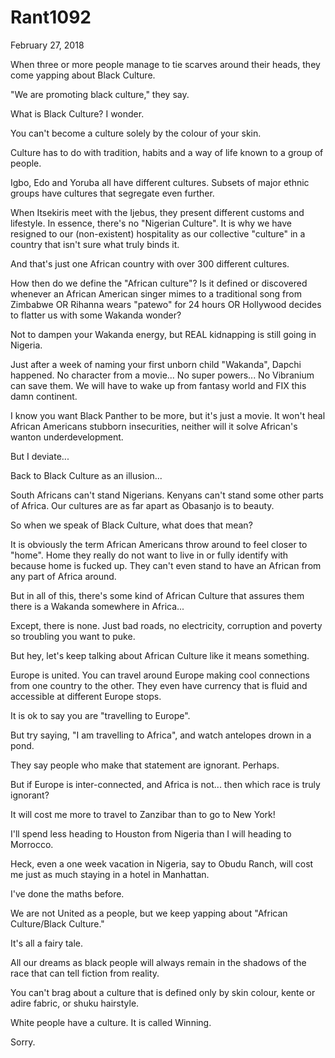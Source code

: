 # Rant1092


February 27, 2018

When three or more people manage to tie scarves around their heads, they come yapping about Black Culture.

"We are promoting black culture," they say.

What is Black Culture? I wonder.

You can't become a culture solely by the colour of your skin.

Culture has to do with tradition, habits and a way of life known to a group of people.

Igbo, Edo and Yoruba all have different cultures. Subsets of major ethnic groups have cultures that segregate even further.

When Itsekiris meet with the Ijebus, they present different customs and lifestyle. In essence, there's no "Nigerian Culture". It is why we have resigned to our (non-existent) hospitality as our collective "culture" in a country that isn't sure what truly binds it.

And that's just one African country with over 300 different cultures.

How then do we define the "African culture"? Is it defined or discovered whenever an African American singer mimes to a traditional song from Zimbabwe OR Rihanna wears "patewo" for 24 hours OR Hollywood decides to flatter us with some Wakanda wonder?

Not to dampen your Wakanda energy, but REAL kidnapping is still going in Nigeria.

Just after a week of naming your first unborn child "Wakanda", Dapchi happened. No character from a movie... No super powers... No Vibranium can save them. We will have to wake up from fantasy world and FIX this damn continent.

I know you want Black Panther to be more, but it's just a movie. It won't heal African Americans stubborn insecurities, neither will it solve African's wanton underdevelopment. 

But I deviate...

Back to Black Culture as an illusion...

South Africans can't stand Nigerians. Kenyans can't stand some other parts of Africa. Our cultures are as far apart as Obasanjo is to beauty.

So when we speak of Black Culture, what does that mean?

It is obviously the term African Americans throw around to feel closer to "home". Home they really do not want to live in or fully identify with because home is fucked up. They can't even stand to have an African from any part of Africa around.

But in all of this, there's some kind of African Culture that assures them there is a Wakanda somewhere in Africa...

Except, there is none. Just bad roads, no electricity, corruption and poverty so troubling you want to puke.

But hey, let's keep talking about African Culture like it means something.

Europe is united. You can travel around Europe making cool connections from one country to the other. They even have currency that is fluid and accessible at different Europe stops.

It is ok to say you are "travelling to Europe".

But try saying, "I am travelling to Africa", and watch antelopes drown in a pond.

They say people who make that statement are ignorant. Perhaps. 

But if Europe is inter-connected, and Africa is not... then which race is truly ignorant?

It will cost me more to travel to Zanzibar than to go to New York!

I'll spend less heading to Houston from Nigeria than I will heading to Morrocco. 

Heck, even a one week vacation in Nigeria, say to Obudu Ranch, will cost me just as much staying in a hotel in Manhattan.

I've done the maths before.

We are not United as a people, but we keep yapping about "African Culture/Black Culture."

It's all a fairy tale. 

All our dreams as black people will always remain in the shadows of the race that can tell fiction from reality.

You can't brag about a culture that is defined only by skin colour, kente or adire fabric, or shuku hairstyle.

White people have a culture. It is called Winning.

Sorry.